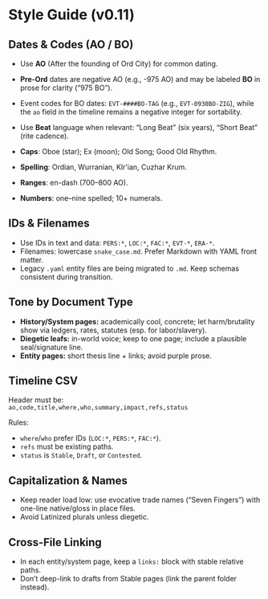 # Style Guide (v0.11)

## Dates & Codes (AO / BO)
- Use **AO** (After the founding of Ord City) for common dating.
- **Pre-Ord** dates are negative AO (e.g., -975 AO) and may be labeled **BO** in prose for clarity (“975 BO”).
- Event codes for BO dates: `EVT-####BO-TAG` (e.g., `EVT-0930BO-ZIG`), while the `ao` field in the timeline remains a negative integer for sortability.
- Use **Beat** language when relevant: “Long Beat” (six years), “Short Beat” (rite cadence).

- **Caps**: Oboe (star); Ex (moon); Old Song; Good Old Rhythm.
- **Spelling**: Ordian, Wurranian, Klr’ian, Cuzhar Krum.
- **Ranges**: en-dash (700–800 AO).
- **Numbers**: one–nine spelled; 10+ numerals.

## IDs & Filenames
- Use IDs in text and data: `PERS:*`, `LOC:*`, `FAC:*`, `EVT-*`, `ERA-*`.
- Filenames: lowercase `snake_case.md`. Prefer Markdown with YAML front matter.
- Legacy `.yaml` entity files are being migrated to `.md`. Keep schemas consistent during transition.

## Tone by Document Type
- **History/System pages:** academically cool, concrete; let harm/brutality show via ledgers, rates, statutes (esp. for labor/slavery).
- **Diegetic leafs:** in-world voice; keep to one page; include a plausible seal/signature line.
- **Entity pages:** short thesis line + links; avoid purple prose.

## Timeline CSV
Header must be:  
`ao,code,title,where,who,summary,impact,refs,status`

Rules:
- `where`/`who` prefer IDs (`LOC:*`, `PERS:*`, `FAC:*`).
- `refs` must be existing paths.
- `status` is `Stable`, `Draft`, or `Contested`.

## Capitalization & Names
- Keep reader load low: use evocative trade names (“Seven Fingers”) with one-line native/gloss in place files.
- Avoid Latinized plurals unless diegetic.

## Cross-File Linking
- In each entity/system page, keep a `links:` block with stable relative paths.
- Don’t deep-link to drafts from Stable pages (link the parent folder instead).
